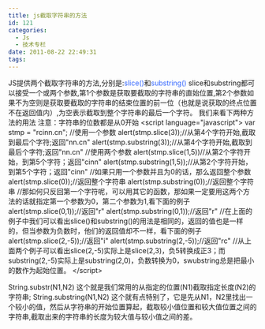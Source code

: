 ```yaml
---
title: js截取字符串的方法
id: 121
categories:
  - Js
  - 技术专栏
date: 2011-08-22 22:49:31
tags:
---
```


<div id="blog_text">
<div>

JS提供两个截取字符串的方法,分别是:<span style="color: #3366ff;">slice()</span>和<span style="color: #3366ff;">substring()</span>
slice和substring都可以接受一个或两个参数,第1个参数是获取要截取的字符串的直始位置,第2个参数如果不为空则是获取要截取的字符串的结束位置的前一位（也就是说获取的终点位置不在返回值内）,为空表示截取到整个字符串的最后一个字符。
我们来看下两种方法的用法
注意：字符串的位数都是从0开始
&lt;script language="javas<wbr>cript"&gt;
var stmp = "rcinn.cn";
//使用一个参数
alert(stmp.slice(3));//从第4个字符开始,截取到最后个字符;返回"nn.cn"
alert(stmp.substring(3));//从第4个字符开始,截取到最后个字符;返回"nn.cn"
//使用两个参数
alert(stmp.slice(1,5))//从第2个字符开始，到第5个字符；返回"cinn"
alert(stmp.substring(1,5));//从第2个字符开始，到第5个字符；返回"cinn"
//如果只用一个参数并且为0的话，那么返回整个参数
alert(stmp.slice(0));//返回整个字符串
alert(stmp.substring(0));//返回整个字符串
//那如何只反回第一个字符呢，可以用其它的函数，那如果一定要用这两个方法的话就指定第一个参数为0，第二个参数为1,看下面的例子
alert(stmp.slice(0,1));//返回"r"
alert(stmp.substring(0,1));//返回"r"
//在上面的例子中我们可以看出slice()和substring()的用法是相同的，返回的值也是一样的，但当参数为负数时，他们的返回值却不一样，看下面的例子
alert(stmp.slice(2,-5));//返回"i"
alert(stmp.substring(2,-5));//返回"rc"
//从上面两个例子可以看出slice(2,-5)实际上是slice(2,3)，负5转换成正3；而substring(2,-5)实际上是substring(2,0)，负数转换为0，swubstring总是把最小的数作为起始位置。
&lt;/script&gt;</wbr>

String.substr(N1,N2) 这个就是我们常用的从指定的位置(N1)截取指定长度(N2)的字符串;
String.substring(N1,N2) 这个就有点特别了，它是先从N1，N2里找出一个较小的值，然后从字符串的开始位置算起，截取较小值位置和较大值位置之间的字符串,截取出来的字符串的长度为较大值与较小值之间的差。

</div>
</div>